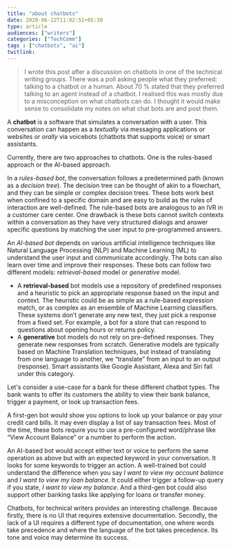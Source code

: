 ```yaml
---
title: "about chatbots"
date: 2020-06-22T11:02:51+05:30
type: article
audiences: ["writers"]
categories: ["TechComm"]
tags : ["chatbots", "ai"]
twitlink: 
---
```



> I wrote this post after a discussion on chatbots in one of the technical writing groups.  There was a poll asking people what they preferred: talking to a chatbot or a human. About 70 % stated that they preferred talking to an agent instead of a chatbot. I realised this was mostly due to a misconception on what chatbots can do. I thought it would make sense to consolidate my notes on what chat bots are and post them.

A **chatbot** is a software that simulates a conversation with a user. This conversation can happen as a _textually_ via messaging applications or websites or _orally_ via voicebots (chatbots that supports voice) or smart assistants.

Currently, there are two approaches to chatbots. One is the rules-based approach or the AI-based approach.

In a _rules-based bot_, the conversation follows a predetermined path (known as a _decision tree_). The decision tree can be thought of akin to a flowchart, and they can be simple or complex decision trees. These bots work best when confined to a specific domain and are easy to build as the rules of interaction are well-defined. The rule-based bots are analogous to an IVR in a customer care center. One drawback is these bots cannot switch contexts within a conversation as they have very structured dialogs and answer specific questions by matching the user input to pre-programmed answers.

An _AI-based bot_ depends on various artificial intelligence techniques like Natural Language Processing (NLP) and Machine Learning (ML) to understand the user input and communicate accordingly. The bots can also learn over time and improve their responses. These bots can follow two different models: _retrieval-based_ model or _generative_ model.

* A **retrieval-based** bot models use a repository of predefined responses and a heuristic to pick an appropriate response based on the input and context. The heuristic could be as simple as a rule-based expression match, or as complex as an ensemble of Machine Learning classifiers. These systems don’t generate any new text, they just pick a response from a fixed set. For example, a bot for a store that can respond to questions about opening hours or returns policy.
* A **generative** bot models do not rely on pre-defined responses. They generate new responses from scratch. Generative models are typically based on Machine Translation techniques, but instead of translating from one language to another, we “translate” from an input to an output (response). Smart assistants like Google Assistant, Alexa and Siri fall under this category.



Let's consider a use-case for a bank for these different chatbot types. The bank wants to offer its customers the ability to view their bank balance, trigger a payment, or look up transaction fees.

A first-gen bot would show you options to look up your balance or pay your credit card bills. It may even display a list of say transaction fees. Most of the time, these bots require you to use a pre-configured word/phrase like “View Account Balance” or a number to perform the action.

An AI-based bot would accept either text or voice to perform the same operation as above but with an expected keyword in your conversation. It looks for some keywords to trigger an action. A well-trained bot could understand the difference when you say _I want to view my account balance_ and _I want to view my loan balance_. It could either trigger a follow-up query if you state, _I want to view my balance_. And a third-gen bot could also support other banking tasks like applying for loans or transfer money.

Chatbots, for technical writers provides an interesting challenge. Because firstly, there is no UI that requires extensive documentation. Secondly, the lack of a UI requires a different type of documentation, one where words take precedence and where the language of the bot takes precedence. Its tone and voice may determine its success. 



